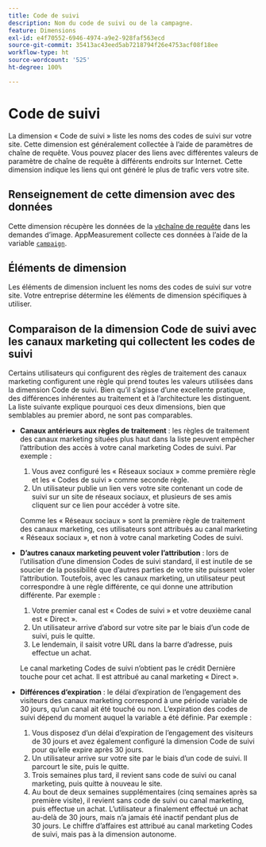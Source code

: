```yaml
---
title: Code de suivi
description: Nom du code de suivi ou de la campagne.
feature: Dimensions
exl-id: e4f70552-6946-4974-a9e2-928faf563ecd
source-git-commit: 35413ac43eed5ab7218794f26e4753acf08f18ee
workflow-type: ht
source-wordcount: '525'
ht-degree: 100%

---
```


# Code de suivi

La dimension « Code de suivi » liste les noms des codes de suivi sur votre site. Cette dimension est généralement collectée à l’aide de paramètres de chaîne de requête. Vous pouvez placer des liens avec différentes valeurs de paramètre de chaîne de requête à différents endroits sur Internet. Cette dimension indique les liens qui ont généré le plus de trafic vers votre site.

## Renseignement de cette dimension avec des données

Cette dimension récupère les données de la [`v0`chaîne de requête](/help/implement/validate/query-parameters.md) dans les demandes d’image. AppMeasurement collecte ces données à l’aide de la variable [`campaign`](/help/implement/vars/page-vars/campaign.md).

## Éléments de dimension

Les éléments de dimension incluent les noms des codes de suivi sur votre site. Votre entreprise détermine les éléments de dimension spécifiques à utiliser.

## Comparaison de la dimension Code de suivi avec les canaux marketing qui collectent les codes de suivi

Certains utilisateurs qui configurent des règles de traitement des canaux marketing configurent une règle qui prend toutes les valeurs utilisées dans la dimension Code de suivi. Bien qu’il s’agisse d’une excellente pratique, des différences inhérentes au traitement et à l’architecture les distinguent. La liste suivante explique pourquoi ces deux dimensions, bien que semblables au premier abord, ne sont pas comparables.

* **Canaux antérieurs aux règles de traitement** : les règles de traitement des canaux marketing situées plus haut dans la liste peuvent empêcher l’attribution des accès à votre canal marketing Codes de suivi. Par exemple :

   1. Vous avez configuré les « Réseaux sociaux » comme première règle et les « Codes de suivi » comme seconde règle.
   2. Un utilisateur publie un lien vers votre site contenant un code de suivi sur un site de réseaux sociaux, et plusieurs de ses amis cliquent sur ce lien pour accéder à votre site.

   Comme les « Réseaux sociaux » sont la première règle de traitement des canaux marketing, ces utilisateurs sont attribués au canal marketing « Réseaux sociaux », et non à votre canal marketing Codes de suivi.
* **D’autres canaux marketing peuvent voler l’attribution** : lors de l’utilisation d’une dimension Codes de suivi standard, il est inutile de se soucier de la possibilité que d’autres parties de votre site puissent voler l’attribution. Toutefois, avec les canaux marketing, un utilisateur peut correspondre à une règle différente, ce qui donne une attribution différente. Par exemple :
   1. Votre premier canal est « Codes de suivi » et votre deuxième canal est « Direct ».
   2. Un utilisateur arrive d’abord sur votre site par le biais d’un code de suivi, puis le quitte.
   3. Le lendemain, il saisit votre URL dans la barre d’adresse, puis effectue un achat.

   Le canal marketing Codes de suivi n’obtient pas le crédit Dernière touche pour cet achat. Il est attribué au canal marketing « Direct ».
* **Différences d’expiration** : le délai d’expiration de l’engagement des visiteurs des canaux marketing correspond à une période variable de 30 jours, qu’un canal ait été touché ou non. L’expiration des codes de suivi dépend du moment auquel la variable a été définie. Par exemple :
   1. Vous disposez d’un délai d’expiration de l’engagement des visiteurs de 30 jours et avez également configuré la dimension Code de suivi pour qu’elle expire après 30 jours.
   2. Un utilisateur arrive sur votre site par le biais d’un code de suivi. Il parcourt le site, puis le quitte.
   3. Trois semaines plus tard, il revient sans code de suivi ou canal marketing, puis quitte à nouveau le site.
   4. Au bout de deux semaines supplémentaires (cinq semaines après sa première visite), il revient sans code de suivi ou canal marketing, puis effectue un achat.
   L’utilisateur a finalement effectué un achat au-delà de 30 jours, mais n’a jamais été inactif pendant plus de 30 jours. Le chiffre d’affaires est attribué au canal marketing Codes de suivi, mais pas à la dimension autonome.
